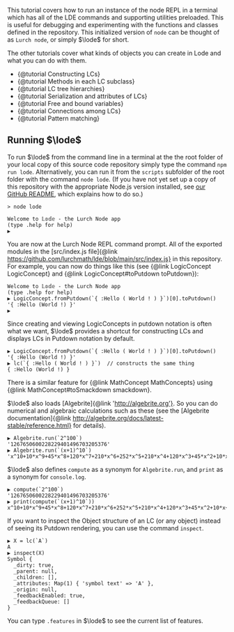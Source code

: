 $\newcommand{\lode}{\mathbb{LODE}}$This tutorial covers how to run an instance of
the node REPL in a terminal which has all of the LDE commands and supporting
utilities preloaded.  This is useful for debugging and experimenting with the
functions and classes defined in the repository. This initialized version of
`node` can be thought of as `Lurch node`, or simply $\lode$ for short.

The other tutorials cover what kinds of objects you can create in Lode and what you can do with them.

 * {@tutorial Constructing LCs}
 * {@tutorial Methods in each LC subclass}
 * {@tutorial LC tree hierarchies}
 * {@tutorial Serialization and attributes of LCs}
 * {@tutorial Free and bound variables}
 * {@tutorial Connections among LCs}
 * {@tutorial Pattern matching}

## Running $\lode$

To run $\lode$ from the command line in a terminal at the the root folder of your
local copy of this source code repository simply type the command
`npm run lode`.  Alternatively, you can run it from the `scripts` subfolder of
the root folder with the command `node lode`. (If you have not yet set up a copy
of this repository with the appropriate Node.js version installed, see
<a href='https://github.com/lurchmath/lde'>our GitHub README</a>, which explains
how to do so.)

```
> node lode

Welcome to 𝕃𝕠𝕕𝕖 - the Lurch Node app
(type .help for help)
▶︎ 
```

You are now at the Lurch Node REPL command prompt.  All of the exported modules in
the [src/index.js file]{@link https://github.com/lurchmath/lde/blob/main/src/index.js} in this repository.  For example, you can now do things like this (see
{@link LogicConcept LogicConcept} and {@link LogicConcept#toPutdown toPutdown}):

```
Welcome to 𝕃𝕠𝕕𝕖 - the Lurch Node app
(type .help for help)
▶︎ LogicConcept.fromPutdown(`{ :Hello ( World ! ) }`)[0].toPutdown()
'{ :Hello (World !) }'
▶︎
```
Since creating and viewing LogicConcepts in putdown notation is often what we want, $\lode$ provides a shortcut for constructing LCs and displays LCs in Putdown notation by default.
```
▶︎ LogicConcept.fromPutdown(`{ :Hello ( World ! ) }`)[0].toPutdown()
'{ :Hello (World !) }'
▶︎ lc(`{ :Hello ( World ! ) }`)  // constructs the same thing
{ :Hello (World !) }
```
There is a similar feature for {@link MathConcept MathConcepts} using 
{@link MathConcept#toSmackdown smackdown}.

$\lode$ also loads [Algebrite]{@link 'http://algebrite.org'}.
So you can do numerical and algebraic calculations such as these (see the
[Algebrite documentation]{@link http://algebrite.org/docs/latest-stable/reference.html}
for details).
```
▶︎ Algebrite.run(`2^100`)
'1267650600228229401496703205376'
▶︎ Algebrite.run(`(x+1)^10`)
'x^10+10*x^9+45*x^8+120*x^7+210*x^6+252*x^5+210*x^4+120*x^3+45*x^2+10*x+1'
```
$\lode$ also defines `compute` as a synonym for `Algebrite.run`, and `print` as 
a synonym for `console.log`.
```
▶︎ compute(`2^100`)
'1267650600228229401496703205376'
▶︎ print(compute(`(x+1)^10`))
x^10+10*x^9+45*x^8+120*x^7+210*x^6+252*x^5+210*x^4+120*x^3+45*x^2+10*x+1
```
If you want to inspect the Object structure of an LC (or any object) instead of
seeing its Putdown rendering, you can use the command `inspect`.
```
▶︎ X = lc(`A`)
A
▶︎ inspect(X)
Symbol {
  _dirty: true,
  _parent: null,
  _children: [],
  _attributes: Map(1) { 'symbol text' => 'A' },
  _origin: null,
  _feedbackEnabled: true,
  _feedbackQueue: []
}
```
You can type `.features` in $\lode$ to see the current list of features.